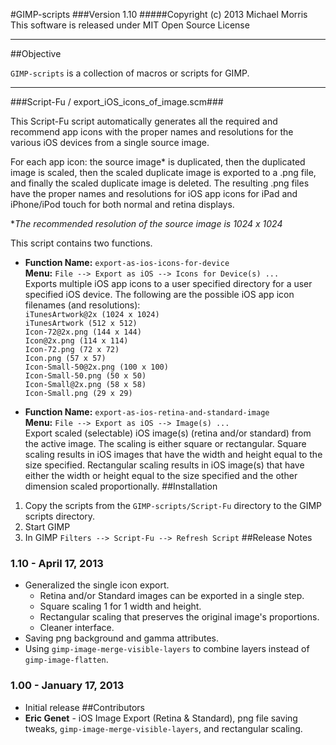 #GIMP-scripts
###Version 1.10
#####Copyright (c) 2013 Michael Morris<br>This software is released under MIT Open Source License

**************

##Objective

`GIMP-scripts` is a collection of macros or scripts for GIMP.

**************

###Script-Fu / export_iOS_icons_of_image.scm###

This Script-Fu script automatically generates all the required and recommend app icons with the proper names and resolutions for the various iOS devices from a single source image.

For each app icon: the source image* is duplicated, then the duplicated image is scaled, then the scaled duplicate image is exported to a .png file, and finally the scaled duplicate image is deleted. The resulting .png files have the proper names and resolutions for iOS app icons for iPad and iPhone/iPod touch for both normal and retina displays.

\**The recommended resolution of the source image is 1024 x 1024*

This script contains two functions.

* **Function Name:** `export-as-ios-icons-for-device`<br>
**Menu:** `File --> Export as iOS --> Icons for Device(s) ...`<br>
Exports multiple iOS app icons to a user specified directory for a user specified iOS device. The following are the possible iOS app icon filenames (and resolutions):<br>
`iTunesArtwork@2x (1024 x 1024)`<br>
`iTunesArtwork (512 x 512)`<br>
`Icon-72@2x.png (144 x 144)`<br>
`Icon@2x.png (114 x 114)`<br>
`Icon-72.png (72 x 72)`<br>
`Icon.png (57 x 57)`<br>
`Icon-Small-50@2x.png (100 x 100)`<br>
`Icon-Small-50.png (50 x 50)`<br>
`Icon-Small@2x.png (58 x 58)`<br>
`Icon-Small.png (29 x 29)`<br>

* **Function Name:** `export-as-ios-retina-and-standard-image`<br>
**Menu:** `File --> Export as iOS --> Image(s) ...`<br>
Export scaled (selectable) iOS image(s) (retina and/or standard) from the active image.  The scaling is either square or rectangular. Square scaling results in iOS images that have the width and height equal to the size specified. Rectangular scaling results in iOS image(s) that have either the width or height equal to the size specified and the other dimension scaled proportionally.
##Installation
1. Copy the scripts from the `GIMP-scripts/Script-Fu` directory to the GIMP scripts directory.
2. Start GIMP
3. In GIMP `Filters --> Script-Fu --> Refresh Script`
##Release Notes
### 1.10 - April 17, 2013
* Generalized the single icon export.
  * Retina and/or Standard images can be exported in a single step.
  * Square scaling 1 for 1 width and height.
  * Rectangular scaling that preserves the original image's proportions.
  * Cleaner interface.
* Saving png background and gamma attributes. 
* Using `gimp-image-merge-visible-layers` to combine layers instead of `gimp-image-flatten`.
### 1.00 - January 17, 2013
* Initial release
##Contributors
* **Eric Genet** - iOS Image Export (Retina & Standard), png file saving tweaks, `gimp-image-merge-visible-layers`, and rectangular scaling.